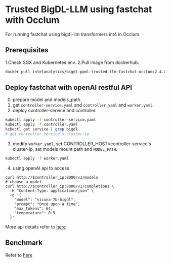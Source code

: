 # Trusted BigDL-LLM using fastchat with Occlum
For running fastchat using bigdl-llm transformers int4 in Occlum

## Prerequisites
1.Check SGX and Kubernetes env.
2.Pull image from dockerhub.
```bash
docker pull intelanalytics/bigdl-ppml-trusted-llm-fastchat-occlum:2.4.0-SNAPSHOT
```

## Deploy fastchat with openAI restful API

0. prepare model and models_path.
1. get `controller-service.yaml` and `controller.yaml` and `worker.yaml`.
2. deploy controller-service and controller.
```bash
kubectl apply -f controller-service.yaml
kubectl apply -f controller.yaml
kcbectl get service | grep bigdl
# get controller-service's cluster-ip
```
3. modify `worker.yaml`, set CONTROLLER_HOST=controller-service's cluster-ip, set models mount path and `MODEL_PATH`.
```bash
kubectl apply -f worker.yaml
```
4. using openAI api to access
```
curl http://$controller_ip:8000/v1/models
# choose a model
curl http://$controller_ip:8000/v1/completions \
  -H "Content-Type: application/json" \
  -d '{
    "model": "vicuna-7b-bigdl",
    "prompt": "Once upon a time",
    "max_tokens": 64,
    "temperature": 0.5
  }'
```
More api details refer to [here](https://github.com/lm-sys/FastChat/blob/main/docs/openai_api.md)

## Benchmark
Refer to [here](https://github.com/gc-fu/FastChat-bench/tree/master)